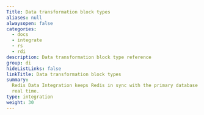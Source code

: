 ```yaml
---
Title: Data transformation block types
aliases: null
alwaysopen: false
categories:
  - docs
  - integrate
  - rs
  - rdi
description: Data transformation block type reference
group: di
hideListLinks: false
linkTitle: Data transformation block types
summary:
  Redis Data Integration keeps Redis in sync with the primary database in near
  real time.
type: integration
weight: 30
---
```

